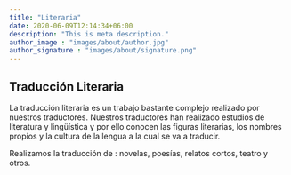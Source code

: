 ```yaml
---
title: "Literaria"
date: 2020-06-09T12:14:34+06:00
description: "This is meta description."
author_image : "images/about/author.jpg"
author_signature : "images/about/signature.png"
---
```


## Traducción Literaria

La traducción literaria es un trabajo bastante complejo realizado por nuestros traductores. Nuestros traductores han realizado estudios de literatura y lingüística y por ello conocen las figuras literarias, los nombres propios y la cultura de la lengua a la cual se va a traducir.

Realizamos la traducción de : novelas, poesías, relatos cortos, teatro y otros. 
